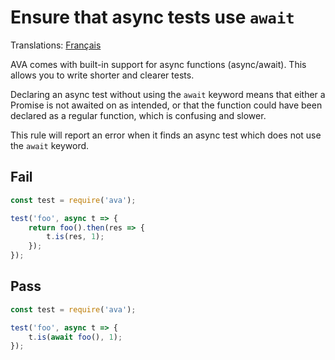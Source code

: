 # Ensure that async tests use `await`

Translations: [Français](https://github.com/avajs/ava-docs/blob/main/fr_FR/related/eslint-plugin-ava/docs/rules/no-async-fn-without-await.md)

AVA comes with built-in support for async functions (async/await). This allows you to write shorter and clearer tests.

Declaring an async test without using the `await` keyword means that either a Promise is not awaited on as intended, or that the function could have been declared as a regular function, which is confusing and slower.

This rule will report an error when it finds an async test which does not use the `await` keyword.

## Fail

```js
const test = require('ava');

test('foo', async t => {
	return foo().then(res => {
		t.is(res, 1);
	});
});
```

## Pass

```js
const test = require('ava');

test('foo', async t => {
	t.is(await foo(), 1);
});
```
